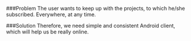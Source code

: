 ###Problem
The user wants to keep up with the projects, to which he/she subscribed. Everywhere, at any time.

###Solution
Therefore, we need simple and consistent Android client, which will help us be really online.
